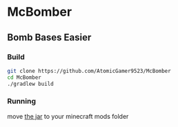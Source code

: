 # McBomber

## Bomb Bases Easier

### Build

```bash
git clone https://github.com/AtomicGamer9523/McBomber
cd McBomber
./gradlew build
```

### Running

move [the jar](./build/libs/) to your minecraft mods folder
